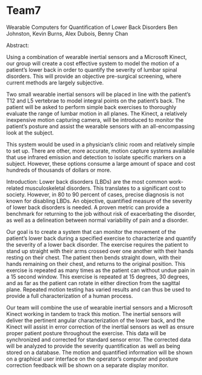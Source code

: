 # Team7
Wearable Computers for Quantification of Lower Back Disorders
Ben Johnston, Kevin Burns, Alex Dubois, Benny Chan

Abstract:

Using a combination of wearable inertial sensors and a Microsoft Kinect, our group will create a cost effective system to model the motion of a patient’s lower back in order to quantify the severity of lumbar spinal disorders. This will provide an objective pre-surgical screening, where current methods are largely subjective.

Two small wearable inertial sensors will be placed in line with the patient’s T12 and L5 vertebrae to model integral points on the patient’s back. The patient will be asked to perform simple back exercises to thoroughly evaluate the range of lumbar motion in all planes. The Kinect, a relatively inexpensive motion capturing camera, will be introduced to monitor the patient’s posture and assist the wearable sensors with an all-encompassing look at the subject.

This system would be used in a physician’s clinic room and relatively simple to set up. There are other, more accurate, motion capture systems available that use infrared emission and detection to isolate specific markers on a subject. However, these options consume a large amount of space and cost hundreds of thousands of dollars or more.

Introduction:
Lower back disorders (LBDs) are the most common work-related musculoskeletal disorders. This translates to a significant cost to society. However, in 80 to 90 percent of cases, precise diagnosis is not known for disabling LBDs. An objective, quantified measure of the severity of lower back disorders is needed. A proven metric can provide a benchmark for returning to the job without risk of exacerbating the disorder, as well as a delineation between normal variability of pain and a disorder.

Our goal is to create a system that can monitor the movement of the patient’s lower back during a specified exercise to characterize and quantify the severity of a lower back disorder. The exercise requires the patient to stand up straight with their arms crossed over one another with their hands resting on their chest. The patient then bends straight down, with their hands remaining on their chest, and returns to the original position. This exercise is repeated as many times as the patient can without undue pain in a 15 second window. This exercise is repeated at 15 degrees, 30 degrees, and as far as the patient can rotate in either direction from the sagittal plane. Repeated motion testing has varied results and can thus be used to provide a full characterization of a human process. 

Our team will combine the use of wearable inertial sensors and a Microsoft Kinect working in tandem to track this motion. The inertial sensors will deliver the pertinent angular characterization of the lower back, and the Kinect will assist in error correction of the inertial sensors as well as ensure proper patient posture throughout the exercise. This data will be synchronized and corrected for standard sensor error. The corrected data will be analyzed to provide the severity quantification as well as being stored on a database. The motion and quantified information will be shown on a graphical user interface on the operator’s computer and posture correction feedback will be shown on a separate display monitor.
